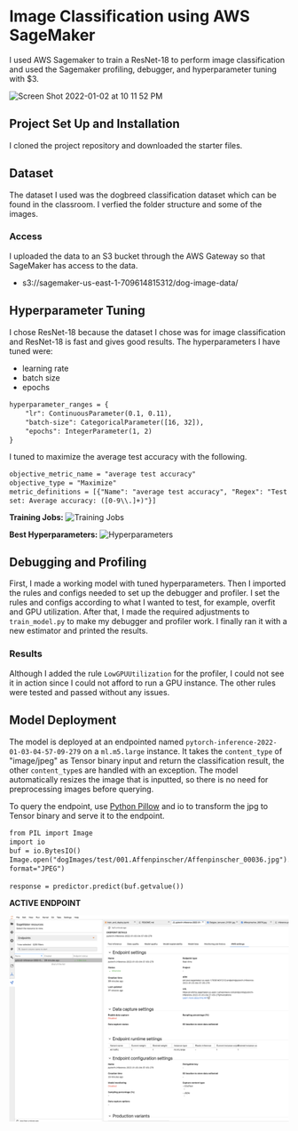 # Image Classification using AWS SageMaker
I used AWS Sagemaker to train a ResNet-18 to perform image classification and used the Sagemaker profiling, debugger, and hyperparameter tuning with $3. 

<img width="400" alt="Screen Shot 2022-01-02 at 10 11 52 PM" src="https://user-images.githubusercontent.com/62487364/147903583-ac6b7cce-edc1-430e-8a08-6227045521fc.png">


## Project Set Up and Installation
I cloned the project repository and downloaded the starter files. 

## Dataset
The dataset I used was the dogbreed classification dataset which can be found in the classroom.
I verfied the folder structure and some of the images. 

### Access
I uploaded the data to an S3 bucket through the AWS Gateway so that SageMaker has access to the data. 
- s3://sagemaker-us-east-1-709614815312/dog-image-data/

## Hyperparameter Tuning
I chose ResNet-18 because the dataset I chose was for image classification and ResNet-18 is fast and gives good results. 
The hyperparameters I have tuned were:
- learning rate 
- batch size
- epochs

```
hyperparameter_ranges = {
    "lr": ContinuousParameter(0.1, 0.11),
    "batch-size": CategoricalParameter([16, 32]),
    "epochs": IntegerParameter(1, 2)
}
```

I tuned to maximize the average test accuracy with the following. 
```
objective_metric_name = "average test accuracy"
objective_type = "Maximize"
metric_definitions = [{"Name": "average test accuracy", "Regex": "Test set: Average accuracy: ([0-9\\.]+)"}]
```

**Training Jobs:**
![Training Jobs](https://user-images.githubusercontent.com/62487364/147903084-75bc927d-5775-43dc-9763-34c0199106d0.png)

**Best Hyperparameters:**
![Hyperparameters](https://user-images.githubusercontent.com/62487364/147903139-41235fc6-1c2d-4a97-a471-ab3520adf9f3.png)


## Debugging and Profiling
First, I made a working model with tuned hyperparameters. Then I imported the rules and configs needed to set up the debugger and profiler. I set the rules and configs according to what I wanted to test, for example, overfit and GPU utilization. After that, I made the required adjustments to `train_model.py` to make my debugger and profiler work. I finally ran it with a new estimator and printed the results. 

### Results
Although I added the rule `LowGPUUtilization` for the profiler, I could not see it in action since I could not afford to run a GPU instance. 
The other rules were tested and passed without any issues. 


## Model Deployment
The model is deployed at an endpointed named `pytorch-inference-2022-01-03-04-57-09-279` on a `ml.m5.large` instance.
It takes the `content_type` of "image/jpeg" as Tensor binary input and return the classification result, the other `content_type`s are handled with an exception. 
The model automatically resizes the image that is inputted, so there is no need for preprocessing images before querying. 

To query the endpoint, use [Python Pillow](https://pypi.org/project/Pillow/) and io to transform the jpg to Tensor binary and serve it to the endpoint.
```
from PIL import Image
import io
buf = io.BytesIO()
Image.open("dogImages/test/001.Affenpinscher/Affenpinscher_00036.jpg").save(buf, format="JPEG")

response = predictor.predict(buf.getvalue())
```

**ACTIVE ENDPOINT**

![Active Endpoint](active_endpoint_screenshot.png)
